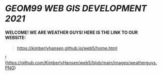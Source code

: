 # ***GEOM99 WEB GIS DEVELOPMENT 2021***

#### WELCOME! WE ARE WEATHER GUYS! HERE IS THE LINK TO OUR WEBSITE:


> <https://kimberlyhansen.github.io/web5/home.html>

!(https://github.com/KimberlyHansen/web5/blob/main/images/weatherguys.PNG)


